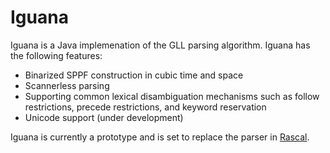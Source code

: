 Iguana
======

Iguana is a Java implemenation of the GLL parsing algorithm. Iguana has the following features:

- Binarized SPPF construction in cubic time and space
- Scannerless parsing
- Supporting common lexical disambiguation mechanisms such as follow restrictions, precede restrictions, and keyword reservation
- Unicode support (under development)

Iguana is currently a prototype and is set to replace the parser in [Rascal](http://www.rascal-mpl.org).

